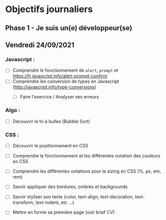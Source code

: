 # Objectifs journaliers

## Phase 1 - Je suis un(e) développeur(se)

## Vendredi 24/09/2021


### Javascript : 

 * [ ] Comprendre  le fonctionnement de `alert`, `prompt` et https://fr.javascript.info/alert-prompt-confirm
  * [ ] Comprendre les conversion de types en Javascript (http://javascript.info/type-conversions)
    * [ ] Faire l'exercice / Analyser ses erreurs


### Algo : 

  * [ ] Découvrir le tri à bulles (Bubble Sort)


### CSS : 

  * [ ] Découvrir le positionnement en CSS
  * [ ] Comprendre le fonctionnement et les différentes notation des couleurs en CSS
  * [ ] Comprendre les différentes notations pour le sizing en CSS (%, px, em, rem)
  * [ ] Savoir appliquer des bordures, ombres et backgrounds
  * [ ] Savoir styliser son texte (color, text-align, text-decoration, text-transform, text-indent, etc …)
  * [ ] Mettre en forme sa première page (voir brief CV)

